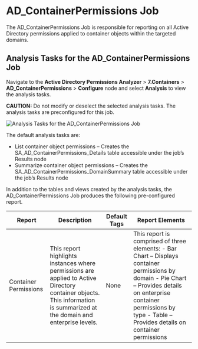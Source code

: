 # AD_ContainerPermissions Job

The AD_ContainerPermissions Job is responsible for reporting on all Active Directory permissions
applied to container objects within the targeted domains.

## Analysis Tasks for the AD_ContainerPermissions Job

Navigate to the **Active Directory Permissions Analyzer** > **7.Containers** >
**AD_ContainerPermissions** > **Configure** node and select **Analysis** to view the analysis tasks.

**CAUTION:** Do not modify or deselect the selected analysis tasks. The analysis tasks are
preconfigured for this job.

![Analysis Tasks for the AD_ContainerPermissions Job](/img/product_docs/accessanalyzer/12.0/solutions/activedirectorypermissionsanalyzer/containers/containerpermissionsanalysis.webp)

The default analysis tasks are:

- List container object permissions – Creates the SA_AD_ContainerPermissions_Details table
  accessible under the job’s Results node
- Summarize container object permissions – Creates the SA_AD_ContainerPermissions_DomainSummary
  table accessible under the job’s Results node

In addition to the tables and views created by the analysis tasks, the AD_ContainerPermissions Job
produces the following pre-configured report.

| Report                | Description                                                                                                                                                               | Default Tags | Report Elements                                                                                                                                                                                                                   |
| --------------------- | ------------------------------------------------------------------------------------------------------------------------------------------------------------------------- | ------------ | --------------------------------------------------------------------------------------------------------------------------------------------------------------------------------------------------------------------------------- |
| Container Permissions | This report highlights instances where permissions are applied to Active Directory container objects. This information is summarized at the domain and enterprise levels. | None         | This report is comprised of three elements: - Bar Chart – Displays container permissions by domain - Pie Chart – Provides details on enterprise container permissions by type - Table – Provides details on container permissions |
